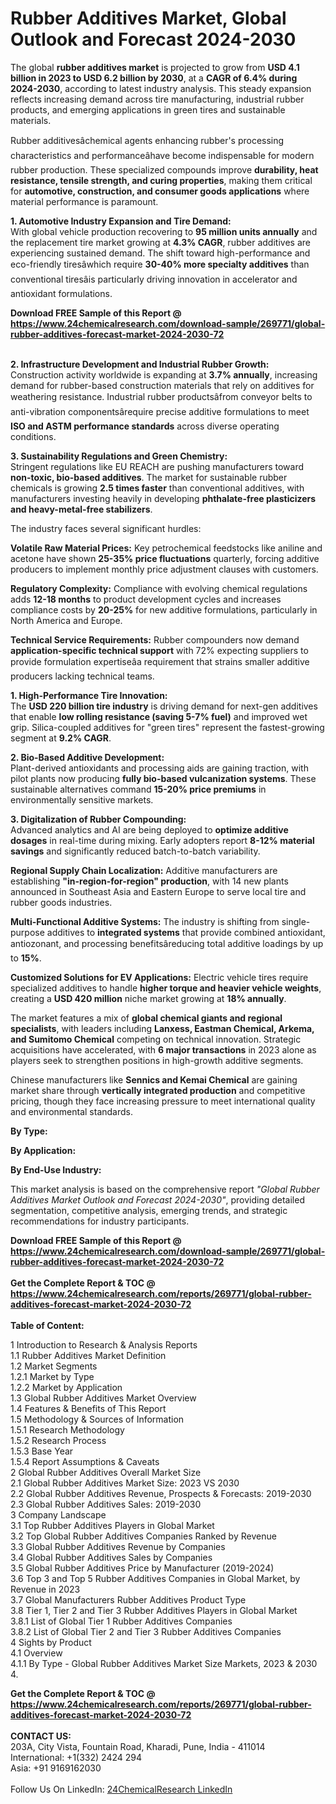 <h1>Rubber Additives Market, Global Outlook and Forecast 2024-2030</h1><p>The global <strong>rubber additives market</strong> is projected to grow from <strong>USD 4.1 billion in 2023 to USD 6.2 billion by 2030</strong>, at a <strong>CAGR of 6.4% during 2024-2030</strong>, according to latest industry analysis. This steady expansion reflects increasing demand across tire manufacturing, industrial rubber products, and emerging applications in green tires and sustainable materials.</p><p>Rubber additivesâchemical agents enhancing rubber's processing characteristics and performanceâhave become indispensable for modern rubber production. These specialized compounds improve <strong>durability, heat resistance, tensile strength, and curing properties</strong>, making them critical for <strong>automotive, construction, and consumer goods applications</strong> where material performance is paramount.</p><p><strong>1. Automotive Industry Expansion and Tire Demand:</strong><br>
With global vehicle production recovering to <strong>95 million units annually</strong> and the replacement tire market growing at <strong>4.3% CAGR</strong>, rubber additives are experiencing sustained demand. The shift toward high-performance and eco-friendly tiresâwhich require <strong>30-40% more specialty additives</strong> than conventional tiresâis particularly driving innovation in accelerator and antioxidant formulations.</p><div><b>Download FREE Sample of this Report @ 
            <a href="https://www.24chemicalresearch.com/download-sample/269771/global-rubber-additives-forecast-market-2024-2030-72">
            https://www.24chemicalresearch.com/download-sample/269771/global-rubber-additives-forecast-market-2024-2030-72</a></b></div><br><p><strong>2. Infrastructure Development and Industrial Rubber Growth:</strong><br>
Construction activity worldwide is expanding at <strong>3.7% annually</strong>, increasing demand for rubber-based construction materials that rely on additives for weathering resistance. Industrial rubber productsâfrom conveyor belts to anti-vibration componentsârequire precise additive formulations to meet <strong>ISO and ASTM performance standards</strong> across diverse operating conditions.</p><p><strong>3. Sustainability Regulations and Green Chemistry:</strong><br>
Stringent regulations like EU REACH are pushing manufacturers toward <strong>non-toxic, bio-based additives</strong>. The market for sustainable rubber chemicals is growing <strong>2.5 times faster</strong> than conventional additives, with manufacturers investing heavily in developing <strong>phthalate-free plasticizers and heavy-metal-free stabilizers</strong>.</p><p>The industry faces several significant hurdles:</p><p><strong>Volatile Raw Material Prices:</strong> Key petrochemical feedstocks like aniline and acetone have shown <strong>25-35% price fluctuations</strong> quarterly, forcing additive producers to implement monthly price adjustment clauses with customers.</p><p><strong>Regulatory Complexity:</strong> Compliance with evolving chemical regulations adds <strong>12-18 months</strong> to product development cycles and increases compliance costs by <strong>20-25%</strong> for new additive formulations, particularly in North America and Europe.</p><p><strong>Technical Service Requirements:</strong> Rubber compounders now demand <strong>application-specific technical support</strong> with 72% expecting suppliers to provide formulation expertiseâa requirement that strains smaller additive producers lacking technical teams.</p><p><strong>1. High-Performance Tire Innovation:</strong><br>
The <strong>USD 220 billion tire industry</strong> is driving demand for next-gen additives that enable <strong>low rolling resistance (saving 5-7% fuel)</strong> and improved wet grip. Silica-coupled additives for "green tires" represent the fastest-growing segment at <strong>9.2% CAGR</strong>.</p><p><strong>2. Bio-Based Additive Development:</strong><br>
Plant-derived antioxidants and processing aids are gaining traction, with pilot plants now producing <strong>fully bio-based vulcanization systems</strong>. These sustainable alternatives command <strong>15-20% price premiums</strong> in environmentally sensitive markets.</p><p><strong>3. Digitalization of Rubber Compounding:</strong><br>
Advanced analytics and AI are being deployed to <strong>optimize additive dosages</strong> in real-time during mixing. Early adopters report <strong>8-12% material savings</strong> and significantly reduced batch-to-batch variability.</p><p><strong>Regional Supply Chain Localization:</strong> Additive manufacturers are establishing <strong>"in-region-for-region" production</strong>, with 14 new plants announced in Southeast Asia and Eastern Europe to serve local tire and rubber goods industries.</p><p><strong>Multi-Functional Additive Systems:</strong> The industry is shifting from single-purpose additives to <strong>integrated systems</strong> that provide combined antioxidant, antiozonant, and processing benefitsâreducing total additive loadings by up to <strong>15%</strong>.</p><p><strong>Customized Solutions for EV Applications:</strong> Electric vehicle tires require specialized additives to handle <strong>higher torque and heavier vehicle weights</strong>, creating a <strong>USD 420 million</strong> niche market growing at <strong>18% annually</strong>.</p><p>The market features a mix of <strong>global chemical giants and regional specialists</strong>, with leaders including <strong>Lanxess, Eastman Chemical, Arkema, and Sumitomo Chemical</strong> competing on technical innovation. Strategic acquisitions have accelerated, with <strong>6 major transactions</strong> in 2023 alone as players seek to strengthen positions in high-growth additive segments.</p><p>Chinese manufacturers like <strong>Sennics and Kemai Chemical</strong> are gaining market share through <strong>vertically integrated production</strong> and competitive pricing, though they face increasing pressure to meet international quality and environmental standards.</p><p><strong>By Type:</strong></p><p><strong>By Application:</strong></p><p><strong>By End-Use Industry:</strong></p><p>This market analysis is based on the comprehensive report <em>"Global Rubber Additives Market Outlook and Forecast 2024-2030"</em>, providing detailed segmentation, competitive analysis, emerging trends, and strategic recommendations for industry participants.</p><div><b>Download FREE Sample of this Report @ 
            <a href="https://www.24chemicalresearch.com/download-sample/269771/global-rubber-additives-forecast-market-2024-2030-72">
            https://www.24chemicalresearch.com/download-sample/269771/global-rubber-additives-forecast-market-2024-2030-72</a></b></div><br><div><b>Get the Complete Report & TOC @ 
            <a href="https://www.24chemicalresearch.com/reports/269771/global-rubber-additives-forecast-market-2024-2030-72">
            https://www.24chemicalresearch.com/reports/269771/global-rubber-additives-forecast-market-2024-2030-72</a></b></div><br>
            <b>Table of Content:</b><p>1 Introduction to Research & Analysis Reports<br />
    1.1 Rubber Additives Market Definition<br />
    1.2 Market Segments<br />
        1.2.1 Market by Type<br />
        1.2.2 Market by Application<br />
    1.3 Global Rubber Additives Market Overview<br />
    1.4 Features & Benefits of This Report<br />
    1.5 Methodology & Sources of Information<br />
        1.5.1 Research Methodology<br />
        1.5.2 Research Process<br />
        1.5.3 Base Year<br />
        1.5.4 Report Assumptions & Caveats<br />
2 Global Rubber Additives Overall Market Size<br />
    2.1 Global Rubber Additives Market Size: 2023 VS 2030<br />
    2.2 Global Rubber Additives Revenue, Prospects & Forecasts: 2019-2030<br />
    2.3 Global Rubber Additives Sales: 2019-2030<br />
3 Company Landscape<br />
    3.1 Top Rubber Additives Players in Global Market<br />
    3.2 Top Global Rubber Additives Companies Ranked by Revenue<br />
    3.3 Global Rubber Additives Revenue by Companies<br />
    3.4 Global Rubber Additives Sales by Companies<br />
    3.5 Global Rubber Additives Price by Manufacturer (2019-2024)<br />
    3.6 Top 3 and Top 5 Rubber Additives Companies in Global Market, by Revenue in 2023<br />
    3.7 Global Manufacturers Rubber Additives Product Type<br />
    3.8 Tier 1, Tier 2 and Tier 3 Rubber Additives Players in Global Market<br />
        3.8.1 List of Global Tier 1 Rubber Additives Companies<br />
        3.8.2 List of Global Tier 2 and Tier 3 Rubber Additives Companies<br />
4 Sights by Product<br />
    4.1 Overview<br />
        4.1.1 By Type - Global Rubber Additives Market Size Markets, 2023 & 2030<br />
        4.</p><div><b>Get the Complete Report & TOC @ 
            <a href="https://www.24chemicalresearch.com/reports/269771/global-rubber-additives-forecast-market-2024-2030-72">
            https://www.24chemicalresearch.com/reports/269771/global-rubber-additives-forecast-market-2024-2030-72</a></b></div><br><b>CONTACT US:</b><br>
            203A, City Vista, Fountain Road, Kharadi, Pune, India - 411014<br>
            International: +1(332) 2424 294<br>
            Asia: +91 9169162030 <br><br>
            Follow Us On LinkedIn: <a href="https://www.linkedin.com/company/24chemicalresearch/">24ChemicalResearch LinkedIn</a>